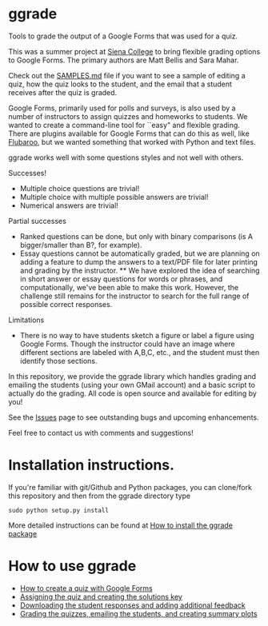 # ggrade
Tools to grade the output of a Google Forms that was used for a quiz.

This was a summer project at [Siena College](http://www.siena.edu) to bring flexible grading options to Google Forms. The primary authors are Matt Bellis and Sara Mahar. 

Check out the [SAMPLES.md](https://github.com/mattbellis/ggrade/blob/master/SAMPLES.md) file if you want to see a sample of editing a quiz, how the quiz looks to the student, and the email that a student receives after the quiz is graded.

Google Forms, primarily used for polls and surveys, is also used by a number of instructors to assign quizzes and homeworks to students. We wanted to create a command-line tool for ``easy" and flexible grading. There are plugins available for Google Forms that can do this as well, like [Flubaroo](http://www.flubaroo.com/), but we wanted something that worked with Python and text files. 

ggrade works well with some questions styles and not well with others. 

Successes!
* Multiple choice questions are trivial!
* Multiple choice with multiple possible answers are trivial!
* Numerical answers are trivial!

Partial successes
* Ranked questions can be done, but only with binary comparisons (is A bigger/smaller than B?, for example). 
* Essay questions cannot be automatically graded, but we are planning on adding a feature to dump the answers to a text/PDF file for later printing and grading by the instructor. 
** We have explored the idea of searching in short answer or essay questions for words or phrases, and computationally, we've been able to make this work. However, the challenge still remains for the instructor to search for the full range of possible correct responses.

Limitations
* There is no way to have students sketch a figure or label a figure using Google Forms. Though the instructor could have an image where different sections are labeled with A,B,C, etc., and the student must then identify those sections.

In this repository, we provide the ggrade library which handles grading and emailing the students (using your own GMail account) and a basic script to actually do the grading. All code is open source and available for editing by you!

See the [Issues](https://github.com/mattbellis/ggrade/issues) page to see outstanding bugs and upcoming enhancements. 

Feel free to contact us with comments and suggestions!



# Installation instructions.
If you're familiar with git/Github and Python packages, you can clone/fork this repository and then from the ggrade directory type

    sudo python setup.py install

More detailed instructions can be found at
[How to install the ggrade package](https://docs.google.com/presentation/d/1HF6IzTF4_QTbtqSXEil2KNgKmdbUUwM-5pxwu9fuX5I/edit?usp=sharing)

# How to use ggrade

* [How to create a quiz with Google Forms](https://docs.google.com/presentation/d/1y54EqQW6B33ZHKnn8fERqpVAjA4WE-moT8rkddE6GX8/edit?usp=sharing)
* [Assigning the quiz and creating the solutions key](https://docs.google.com/presentation/d/1B8XK8vX93PIWcP7S3MGeHZfwQtK9TXiPiSh50PnTJv8/edit?usp=sharing)
* [Downloading the student responses and adding additional feedback](https://docs.google.com/presentation/d/1nMqCg26xaxgn4N8zpg9_srxVyxpNBavNxOMx3XSW2A4/edit?usp=sharing)
* [Grading the quizzes, emailing the students, and creating summary plots](https://docs.google.com/presentation/d/1qM8dA9d7x3Mj6mlpatx0wOBEHIqm48siSz1qJqS70AQ/edit?usp=sharing)


